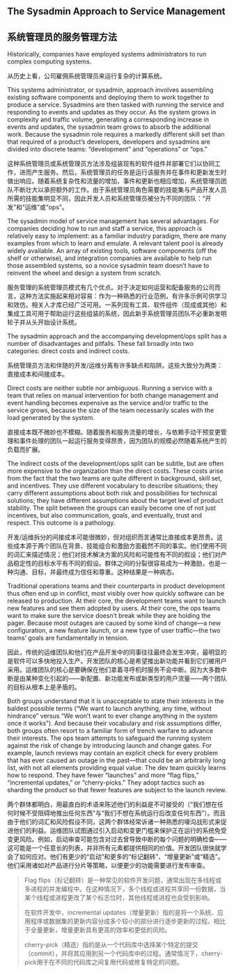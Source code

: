 ## **The Sysadmin Approach to Service Management**

## **系统管理员的服务管理方法**

Historically, companies have employed systems administrators to run complex computing systems.

从历史上看，公司雇佣系统管理员来运行复杂的计算系统。

This systems administrator, or sysadmin, approach involves assembling existing software components and deploying them to work together to produce a service. Sysadmins are then tasked with running the service and responding to events and updates as they occur. As the system grows in complexity and traffic volume, generating a corresponding increase in events and updates, the sysadmin team grows to absorb the additional work. Because the sysadmin role requires a markedly different skill set than that required of a product’s developers, developers and sysadmins are divided into discrete teams: “development” and “operations” or “ops.”

这种系统管理员或系统管理员方法涉及组装现有的软件组件并部署它们以协同工作，进而产生服务。然后，系统管理员的任务是运行该服务并在事件和更新发生时做出响应。随着系统复杂性和流量的增加，事件和更新也相应增加，系统管理员团队不断壮大以承担额外的工作。由于系统管理员角色需要的技能集与产品开发人员所需的技能集明显不同，因此开发人员和系统管理员被分为不同的团队：“开发”和“运维”或“ops”。

The sysadmin model of service management has several advantages. For companies deciding how to run and staff a service, this approach is relatively easy to implement: as a familiar industry paradigm, there are many examples from which to learn and emulate. A relevant talent pool is already widely available. An array of existing tools, software components (off the shelf or otherwise), and integration companies are available to help run those assembled systems, so a novice sysadmin team doesn’t have to reinvent the wheel and design a system from scratch.

服务管理的系统管理员模式有几个优点。对于决定如何运营和配备服务的公司而言，这种方法实施起来相对容易：作为一种熟悉的行业范例，有许多示例可供学习和效仿。相关人才库已经广泛可用。一系列现有工具、软件组件（现成或其他）和集成工具可用于帮助运行这些组装的系统，因此新手系统管理员团队不必重新发明轮子并从头开始设计系统。

The sysadmin approach and the accompanying development/ops split has a number of disadvantages and pitfalls. These fall broadly into two categories: direct costs and indirect costs.

系统管理员方法和伴随的开发/运维分离有许多缺点和陷阱。这些大致分为两类：直接成本和间接成本。

Direct costs are neither subtle nor ambiguous. Running a service with a team that relies on manual intervention for both change management and event handling becomes expensive as the service and/or traffic to the service grows, because the size of the team necessarily scales with the load generated by the system.

直接成本既不微妙也不模糊。随着服务和服务流量的增长，与依赖手动干预变更管理和事件处理的团队一起运行服务变得昂贵，因为团队的规模必然随着系统产生的负载而扩展。

The indirect costs of the development/ops split can be subtle, but are often more expensive to the organization than the direct costs. These costs arise from the fact that the two teams are quite different in background, skill set, and incentives. They use different vocabulary to describe situations; they carry different assumptions about both risk and possibilities for technical solutions; they have different assumptions about the target level of product stability. The split between the groups can easily become one of not just incentives, but also communication, goals, and eventually, trust and respect. This outcome is a pathology.

开发/运维拆分的间接成本可能很微妙，但对组织而言通常比直接成本更昂贵。这些成本源于两个团队在背景、技能组合和激励方面截然不同的事实。他们使用不同的词汇来描述情况；他们对技术解决方案的风险和可能性有不同的假设；他们对产品稳定性的目标水平有不同的假设。群体之间的分裂很容易成为一种激励，也是一种沟通、目标，并最终成为信任和尊重。这种结果是一种病态。

Traditional operations teams and their counterparts in product development thus often end up in conflict, most visibly over how quickly software can be released to production. At their core, the development teams want to launch new features and see them adopted by users. At their core, the ops teams want to make sure the service doesn’t break while they are holding the pager. Because most outages are caused by some kind of change—a new configuration, a new feature launch, or a new type of user traffic—the two teams’ goals are fundamentally in tension.

因此，传统的运维团队和他们在产品开发中的同事往往最终会发生冲突，最明显的是软件可以多快地投入生产。开发团队的核心是希望推出新功能并看到它们被用户采用。运维团队的核心是要确保在他们拿着寻呼机时服务不会中断。因为大多数中断是由某种变化引起的——新配置、新功能发布或新类型的用户流量——两个团队的目标从根本上是矛盾的。

Both groups understand that it is unacceptable to state their interests in the baldest possible terms (“We want to launch anything, any time, without hindrance” versus “We won’t want to ever change anything in the system once it works”). And because their vocabulary and risk assumptions differ, both groups often resort to a familiar form of trench warfare to advance their interests. The ops team attempts to safeguard the running system against the risk of change by introducing launch and change gates. For example, launch reviews may contain an explicit check for every problem that has ever caused an outage in the past—that could be an arbitrarily long list, with not all elements providing equal value. The dev team quickly learns how to respond. They have fewer “launches” and more “flag flips,” “incremental updates,” or “cherry-picks.” They adopt tactics such as sharding the product so that fewer features are subject to the launch review.

两个群体都明白，用最直白的术语来陈述他们的利益是不可接受的（“我们想在任何时候不受阻碍地推出任何东西”与“我们不想在系统运行后改变任何东西”）。而且由于他们的词汇和风险假设不同，这两个群体经常诉诸一种熟悉的壕沟战形式来促进他们的利益。运维团队试图通过引入启动和变更门槛来保护正在运行的系统免受变更风险。例如，启动审查可能包含对过去曾导致中断的每个问题的明确检查——这可能是一个任意长的列表，并非所有元素都提供相同的价值。开发团队很快就学会了如何应对。他们有更少的“启动”和更多的“标记翻转”、“增量更新”或“精选”。他们采用诸如对产品进行分片等策略，以便更少的功能需要进行发布审查。

> Flag flips（标记翻转）是一种常见的软件开发问题，通常出现在多线程或多进程的并发编程中。在这种情况下，多个线程或进程共享同一份数据，当某个线程或进程更改了某个标志位时，其他线程或进程也会受到影响。
>
> 在软件开发中，incremental updates（增量更新）指的是将一个系统、应用程序或数据集的更新内容分成多个较小的部分进行逐步更新的过程。相比于全量更新，增量更新具有更高的效率和更低的风险。
>
> cherry-pick（精选）指的是从一个代码库中选择某个特定的提交（commit），并将其应用到另一个代码库中的过程。通常情况下，cherry-pick用于在不同的代码库之间复用代码或修复特定的问题。
